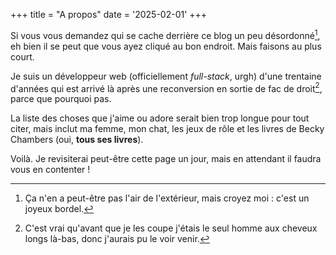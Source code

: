 +++
title = "A propos"
date = '2025-02-01'
+++

Si vous vous demandez qui se cache derrière ce blog un peu désordonné[^mess], eh bien il se peut que vous ayez cliqué au bon endroit. Mais faisons au plus court.

Je suis un développeur web (officiellement *full-stack*, urgh) d'une trentaine d'années qui est arrivé là après une reconversion en sortie de fac de droit[^joke], parce que pourquoi pas.

La liste des choses que j'aime ou adore serait bien trop longue pour tout citer, mais inclut ma femme, mon chat, les jeux de rôle et les livres de Becky Chambers (oui, **tous ses livres**).

Voilà. Je revisiterai peut-être cette page un jour, mais en attendant il faudra vous en contenter !

[^mess]: Ça n'en a peut-être pas l'air de l'extérieur, mais croyez moi : c'est un joyeux bordel.
[^joke]: C'est vrai qu'avant que je les coupe j'étais le seul homme aux cheveux longs là-bas, donc j'aurais pu le voir venir.